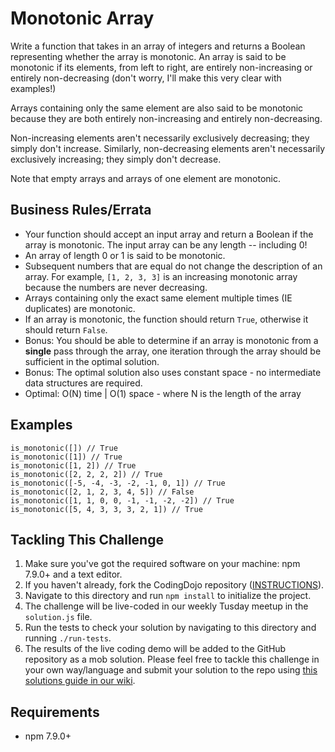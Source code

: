 # Monotonic Array

Write a function that takes in an array of integers and returns a Boolean representing whether the array is monotonic. An array is said to be monotonic if its elements, from left to right, are entirely non-increasing or entirely non-decreasing (don't worry, I'll make this very clear with examples!)

Arrays containing only the same element are also said to be monotonic because they are both entirely non-increasing and entirely non-decreasing.

Non-increasing elements aren't necessarily exclusively decreasing; they simply don't increase. Similarly, non-decreasing elements aren't necessarily exclusively increasing; they simply don't decrease. 

Note that empty arrays and arrays of one element are monotonic.

## Business Rules/Errata

- Your function should accept an input array and return a Boolean if the array is monotonic. The input array can be any length -- including 0!
- An array of length 0 or 1 is said to be monotonic.
- Subsequent numbers that are equal do not change the description of an array. For example, `[1, 2, 3, 3]` is an increasing monotonic array because the numbers are never decreasing.
- Arrays containing only the exact same element multiple times (IE duplicates) are monotonic.
- If an array is monotonic, the function should return `True`, otherwise it should return `False`.
- Bonus: You should be able to determine if an array is monotonic from a **single** pass through the array, one iteration through the array should be sufficient in the optimal solution.
- Bonus: The optimal solution also uses constant space - no intermediate data structures are required.
- Optimal: O(N) time | O(1) space - where N is the length of the array

## Examples

```
is_monotonic([]) // True
is_monotonic([1]) // True
is_monotonic([1, 2]) // True
is_monotonic([2, 2, 2, 2]) // True
is_monotonic([-5, -4, -3, -2, -1, 0, 1]) // True
is_monotonic([2, 1, 2, 3, 4, 5]) // False
is_monotonic([1, 1, 0, 0, -1, -1, -2, -2]) // True
is_monotonic([5, 4, 3, 3, 3, 2, 1]) // True
```

## Tackling This Challenge

1. Make sure you've got the required software on your machine: npm 7.9.0+ and a text editor.
2. If you haven't already, fork the CodingDojo repository ([INSTRUCTIONS](https://docs.github.com/en/github/getting-started-with-github/fork-a-repo)).
3. Navigate to this directory and run `npm install` to initialize the project.
4. The challenge will be live-coded in our weekly Tusday meetup in the `solution.js` file.
5. Run the tests to check your solution by navigating to this directory and running `./run-tests`.
6. The results of the live coding demo will be added to the GitHub repository as a mob solution. Please feel free to tackle this challenge in your own way/language and submit your solution to the repo using [this solutions guide in our wiki](https://github.com/codeconnector/CodingDojo/wiki#solutions).

## Requirements

- npm 7.9.0+
